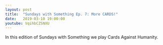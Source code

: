 ```yaml
---
layout: post
title:  "Sundays with Something Ep. 7: More CARDS!"
date:   2019-03-10 19:00:00
youtube: VqihbCZSNXU
---
```


In this edition of Sundays with Something we play Cards Against Humanity.
